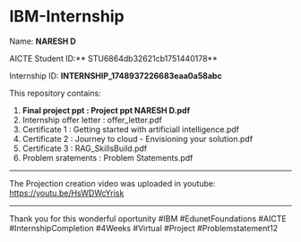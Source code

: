 # IBM-Internship

 Name: **NARESH D**
 
 AICTE Student ID:** STU6864db32621cb1751440178**
 
 Internship ID: **INTERNSHIP_1748937226683eaa0a58abc**

This repository contains:
  1. **Final project ppt        : Project ppt NARESH D.pdf**
  2. Internship offer letter  : offer_letter.pdf
  3. Certificate 1            : Getting started with artificiall intelligence.pdf
  4. Certificate 2            : Journey to cloud - Envisioning your solution.pdf
  5. Certificate 3            : RAG_SkillsBuild.pdf
  6. Problem sratements       : Problem Statements.pdf

___________________________________________________________________________________

The Projection creation video was uploaded in youtube: https://youtu.be/HsWDWcYrisk

___________________________________________________________________________________

Thank you for this wonderful oportunity
#IBM #EdunetFoundations #AICTE #InternshipCompletion #4Weeks #Virtual #Project #Problemstatement12

